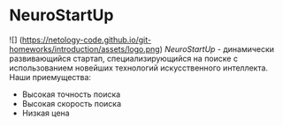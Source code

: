 # NeuroStartUp
![] (https://netology-code.github.io/git-homeworks/introduction/assets/logo.png)
*NeuroStartUp* - динамически развивающийся стартап, специализирующийся на поиске с использованием новейших технологий искусственного интеллекта.
Наши приемущества:
* Высокая точность поиска
* Высокая скорость поиска
* Низкая цена